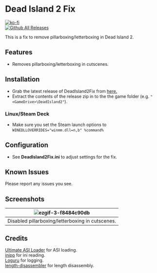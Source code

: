 # Dead Island 2 Fix
[![ko-fi](https://ko-fi.com/img/githubbutton_sm.svg)](https://ko-fi.com/W7W01UAI9)</br>
[![Github All Releases](https://img.shields.io/github/downloads/Lyall/DeadIsland2Fix/total.svg)](https://github.com/Lyall/DeadIsland2Fix/releases)

This is a fix to remove pillarboxing/letterboxing in Dead Island 2.

## Features
- Removes pillarboxing/letterboxing in cutscenes.

## Installation
- Grab the latest release of DeadIsland2Fix from [here.](https://github.com/Lyall/DeadIsland2Fix/releases)
- Extract the contents of the release zip in to the the game folder (e.g. `"<GameDrive>\DeadIsland2"`).

### Linux/Steam Deck
- Make sure you set the Steam launch options to `WINEDLLOVERRIDES="winmm.dll=n,b" %command%`

## Configuration
- See **DeadIsland2Fix.ini** to adjust settings for the fix.

## Known Issues
Please report any issues you see.

## Screenshots

| ![ezgif-3-f8484c90db](https://user-images.githubusercontent.com/695941/233657454-46a9effd-4168-4169-a168-8489942cc0a8.gif) |
|:--:|
| Disabled pillarboxing/letterboxing in cutscenes. |

## Credits
[Ultimate ASI Loader](https://github.com/ThirteenAG/Ultimate-ASI-Loader) for ASI loading. <br />
[inipp](https://github.com/mcmtroffaes/inipp) for ini reading. <br />
[Loguru](https://github.com/emilk/loguru) for logging. <br />
[length-disassembler](https://github.com/Nomade040/length-disassembler) for length disassembly.
